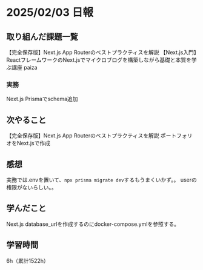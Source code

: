 # 2025/02/03 日報
## 取り組んだ課題一覧
【完全保存版】Next.js App Routerのベストプラクティスを解説
【Next.js入門】ReactフレームワークのNext.jsでマイクロブログを構築しながら基礎と本質を学ぶ講座
paiza

### 実務
Next.js Prismaでschema追加


## 次やること
【完全保存版】Next.js App Routerのベストプラクティスを解説
ポートフォリオをNext.jsで作成


## 感想
実務では.envを置いて、`npx prisma migrate dev`するもうまくいかず。。
userの権限がないらしい。。


## 学んだこと
Next.js
database_urlを作成するのにdocker-compose.ymlを参照する。


## 学習時間
6h（累計1522h）
